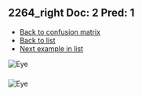 ## 2264_right Doc: 2 Pred: 1
- [Back to confusion matrix](https://github.com/juliandewit/kaggle_retinopathy/blob/master/matrix.md)
- [Back to list](https://github.com/juliandewit/kaggle_retinopathy/blob/master/lists/21/list.md)
- [Next example in list](https://github.com/juliandewit/kaggle_retinopathy/blob/master/lists/21/22/22687_left.md)

![Eye](https://retinopaty.blob.core.windows.net/size1024/2264_right_2.jpeg)

### 

![Eye]()
